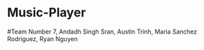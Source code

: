 # Music-Player
#Team Number 7, Andadh Singh Sran, Austin Trinh, Maria Sanchez Rodriguez, Ryan Nguyen
